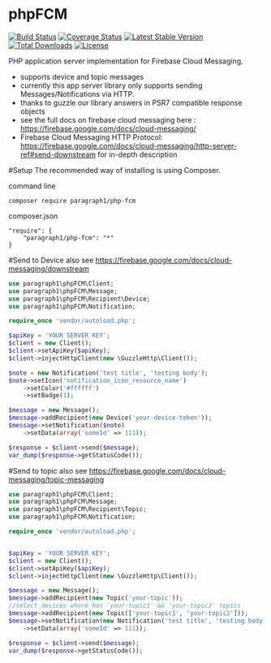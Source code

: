 # phpFCM
[![Build Status](https://travis-ci.org/Paragraph1/php-fcm.svg?branch=master)](https://travis-ci.org/Paragraph1/php-fcm)
[![Coverage Status](https://coveralls.io/repos/github/Paragraph1/php-fcm/badge.svg?branch=master)](https://coveralls.io/github/Paragraph1/php-fcm?branch=master)
[![Latest Stable Version](https://poser.pugx.org/paragraph1/php-fcm/v/stable)](https://packagist.org/packages/paragraph1/php-fcm)
[![Total Downloads](https://poser.pugx.org/paragraph1/php-fcm/downloads)](https://packagist.org/packages/paragraph1/php-fcm)
[![License](https://poser.pugx.org/paragraph1/php-fcm/license)](https://packagist.org/packages/paragraph1/php-fcm)

PHP application server implementation for Firebase Cloud Messaging.
- supports device and topic messages
- currently this app server library only supports sending Messages/Notifications via HTTP.
- thanks to guzzle our library answers in PSR7 compatible response objects
- see the full docs on firebase cloud messaging here : https://firebase.google.com/docs/cloud-messaging/
- Firebase Cloud Messaging HTTP Protocol: https://firebase.google.com/docs/cloud-messaging/http-server-ref#send-downstream for in-depth description


#Setup
The recommended way of installing is using Composer.

command line
```
composer require paragraph1/php-fcm
```

composer.json
```
"require": {
    "paragraph1/php-fcm": "*"
}
```

#Send to Device
also see https://firebase.google.com/docs/cloud-messaging/downstream
```php
use paragraph1\phpFCM\Client;
use paragraph1\phpFCM\Message;
use paragraph1\phpFCM\Recipient\Device;
use paragraph1\phpFCM\Notification;

require_once 'vendor/autoload.php';

$apiKey = 'YOUR SERVER KEY';
$client = new Client();
$client->setApiKey($apiKey);
$client->injectHttpClient(new \GuzzleHttp\Client());

$note = new Notification('test title', 'testing body');
$note->setIcon('notification_icon_resource_name')
    ->setColor('#ffffff')
    ->setBadge(1);

$message = new Message();
$message->addRecipient(new Device('your-device-token'));
$message->setNotification($note)
    ->setData(array('someId' => 111));

$response = $client->send($message);
var_dump($response->getStatusCode());
```

#Send to topic
also see https://firebase.google.com/docs/cloud-messaging/topic-messaging
```php
use paragraph1\phpFCM\Client;
use paragraph1\phpFCM\Message;
use paragraph1\phpFCM\Recipient\Topic;
use paragraph1\phpFCM\Notification;

require_once 'vendor/autoload.php';


$apiKey = 'YOUR SERVER KEY';
$client = new Client();
$client->setApiKey($apiKey);
$client->injectHttpClient(new \GuzzleHttp\Client());

$message = new Message();
$message->addRecipient(new Topic('your-topic'));
//select devices where has 'your-topic1' && 'your-topic2' topics
$message->addRecipient(new Topic(['your-topic1', 'your-topic2']));
$message->setNotification(new Notification('test title', 'testing body'))
    ->setData(array('someId' => 111));

$response = $client->send($message);
var_dump($response->getStatusCode());
```
